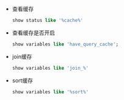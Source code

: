 - 查看缓存

  ```sql
  show status like '%cache%'
  ```

- 查看缓存是否开启

  ```sql
  show variables like 'have_query_cache';
  ```

- join缓存

  ```sql
  show variables like 'join_%'
  ```

- sort缓存

  ```sql
  show variables like '%sort%'
  ```


